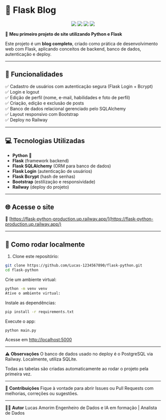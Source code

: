 # 📝 Flask Blog

<div align="center">
  
  <img src="https://img.shields.io/badge/Python-3776AB?style=for-the-badge&logo=python&logoColor=white"/>
  <img src="https://img.shields.io/badge/Flask-000000?style=for-the-badge&logo=flask&logoColor=white"/>
  <img src="https://img.shields.io/badge/Bootstrap-563D7C?style=for-the-badge&logo=bootstrap&logoColor=white"/>
  <img src="https://img.shields.io/badge/Railway-000000?style=for-the-badge&logo=railway&logoColor=white"/>
  
</div>

🚀 **Meu primeiro projeto de site utilizando Python e Flask**

Este projeto é um **blog completo**, criado como prática de desenvolvimento web com Flask, aplicando conceitos de backend, banco de dados, autenticação e deploy.

---

## 🔧 **Funcionalidades**

✅ Cadastro de usuários com autenticação segura (Flask Login + Bcrypt)  
✅ Login e logout  
✅ Edição de perfil (nome, e-mail, habilidades e foto de perfil)  
✅ Criação, edição e exclusão de posts  
✅ Banco de dados relacional gerenciado pelo SQLAlchemy  
✅ Layout responsivo com Bootstrap  
✅ Deploy no Railway

---

## 💻 **Tecnologias Utilizadas**

- **Python** 🐍  
- **Flask** (framework backend)  
- **Flask SQLAlchemy** (ORM para banco de dados)  
- **Flask Login** (autenticação de usuários)  
- **Flask Bcrypt** (hash de senhas)  
- **Bootstrap** (estilização e responsividade)  
- **Railway** (deploy do projeto)

---

## 🌐 **Acesse o site**

🔗 [https://flask-python-production.up.railway.app/](https://flask-python-production.up.railway.app/)

---

## 📂 **Como rodar localmente**

1. Clone este repositório:

```bash
git clone https://github.com/Lucas-1234567890/flask-python.git
cd flask-python
```

Crie um ambiente virtual:

```bash
python -m venv venv
Ative o ambiente virtual:
```

Instale as dependências:

```bash
pip install -r requirements.txt
```
Execute o app:

```bash
python main.py
```
Acesse em [http://localhost:5000](https://flask-python-production.up.railway.app/)

---

⚠️ **Observações**
O banco de dados usado no deploy é o PostgreSQL via Railway. Localmente, utiliza SQLite.

Todas as tabelas são criadas automaticamente ao rodar o projeto pela primeira vez.

---

🤝 **Contribuições**
Fique à vontade para abrir Issues ou Pull Requests com melhorias, correções ou sugestões.

---

🧑‍💻 **Autor**
Lucas Amorim
Engenheiro de Dados e IA em formação | Analista de Dados
